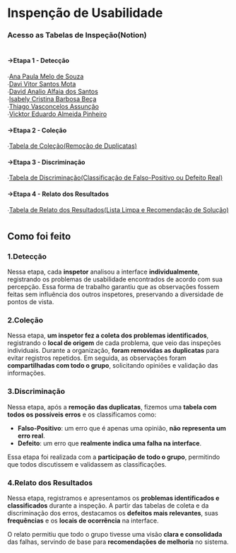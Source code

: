# Inspenção de Usabilidade
### Acesso as Tabelas de Inspeção(Notion)
#
#### →Etapa 1 - Detecção

∙[Ana Paula Melo de Souza](https://www.notion.so/27071e2d25dc801ca570efff6a3ed795?v=27071e2d25dc8099be2e000c14b5dbd3&source=copy_link)  
∙[Davi Vitor Santos Mota](https://www.notion.so/27071e2d25dc80f8974ed5995686fa0e?v=27071e2d25dc805dbfe5000c7715aaf0&source=copy_link)  
∙[David Analio Alfaia dos Santos](https://www.notion.so/27071e2d25dc80bd9153f5a0cce45ff3?v=27071e2d25dc806d976d000c999fe688&source=copy_link)  
∙[Isabely Cristina Barbosa Beça](https://www.notion.so/27071e2d25dc807a9df4f9aad91afed3?v=27071e2d25dc806193d2000c3cf211c7&source=copy_link)  
∙[Thiago Vasconcelos Assunção](https://www.notion.so/27071e2d25dc80bfaf6fd78ea981e1f4?v=27071e2d25dc80a4876c000c2b6a2c42&source=copy_link)  
∙[Vicktor Eduardo Almeida Pinheiro](https://www.notion.so/27071e2d25dc80eba195ceb756c2dede?v=27071e2d25dc80c4beb4000c415606b7&source=copy_link)  

#### →Etapa 2 - Coleção

∙[Tabela de Coleção(Remoção de Duplicatas)](https://www.notion.so/27871e2d25dc809b9c68df2b8fc709b1?v=27871e2d25dc8179937a000cadab56a2&source=copy_link)  

#### →Etapa 3 - Discriminação

∙[Tabela de Discriminação(Classificação de Falso-Positivo ou Defeito Real)](https://www.notion.so/27a71e2d25dc808da4f5fbcb225ca1eb?v=27a71e2d25dc81ecac22000c7c7b0e26&source=copy_link)  

#### →Etapa 4 - Relato dos Resultados

∙[Tabela de Relato dos Resultados(Lista Limpa e Recomendação de Solução)](https://www.notion.so/27a71e2d25dc808da4f5fbcb225ca1eb?v=27a71e2d25dc81ecac22000c7c7b0e26&source=copy_link)  

#

## Como foi feito

### 1.Detecção
Nessa etapa, cada **inspetor** analisou a interface **individualmente**, registrando os problemas de usabilidade encontrados de acordo com sua percepção. Essa forma de trabalho garantiu que as observações fossem feitas sem influência dos outros inspetores, preservando a diversidade de pontos de vista.


### 2.Coleção
Nessa etapa, **um inspetor fez a coleta dos problemas identificados**, registrando o **local de origem** de cada problema, que veio das inspeções individuais. Durante a organização, **foram removidas as duplicatas** para evitar registros repetidos. Em seguida, as observações foram **compartilhadas com todo o grupo**, solicitando opiniões e validação das informações.


### 3.Discriminação
Nessa etapa, após a **remoção das duplicatas**, fizemos uma **tabela com todos os possíveis erros** e os classificamos como:  

- **Falso-Positivo**: um erro que é apenas uma opinião, **não representa um erro real**.  
- **Defeito**: um erro que **realmente indica uma falha na interface**.  

Essa etapa foi realizada com a **participação de todo o grupo**, permitindo que todos discutissem e validassem as classificações.


### 4.Relato dos Resultados
Nessa etapa, registramos e apresentamos os **problemas identificados e classificados** durante a inspeção. A partir das tabelas de coleta e da discriminação dos erros, destacamos os **defeitos mais relevantes**, suas **frequências** e os **locais de ocorrência** na interface.  

O relato permitiu que todo o grupo tivesse uma visão **clara e consolidada** das falhas, servindo de base para **recomendações de melhoria** no sistema.



